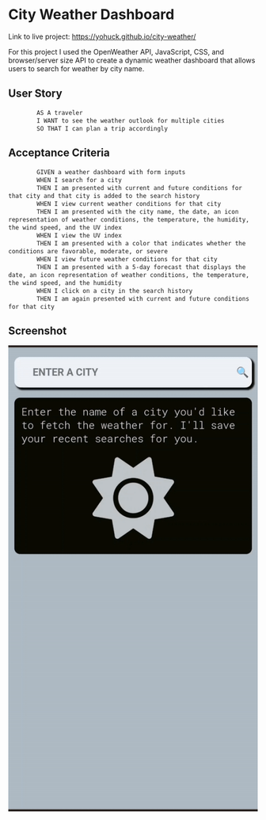 # City Weather Dashboard

Link to live project: https://yohuck.github.io/city-weather/

For this project I used the OpenWeather API, JavaScript, CSS, and browser/server size API to create a dynamic weather dashboard that allows users to search for weather by city name. 

## User Story
            AS A traveler
            I WANT to see the weather outlook for multiple cities
            SO THAT I can plan a trip accordingly

## Acceptance Criteria
            GIVEN a weather dashboard with form inputs
            WHEN I search for a city
            THEN I am presented with current and future conditions for that city and that city is added to the search history
            WHEN I view current weather conditions for that city
            THEN I am presented with the city name, the date, an icon representation of weather conditions, the temperature, the humidity, the wind speed, and the UV index
            WHEN I view the UV index
            THEN I am presented with a color that indicates whether the conditions are favorable, moderate, or severe
            WHEN I view future weather conditions for that city
            THEN I am presented with a 5-day forecast that displays the date, an icon representation of weather conditions, the temperature, the wind speed, and the humidity
            WHEN I click on a city in the search history
            THEN I am again presented with current and future conditions for that city

## Screenshot

![application screenshot](./resources/screenrecording_weather.gif "Application Screen recording")
